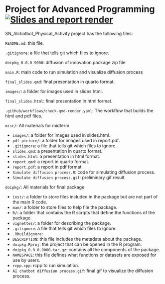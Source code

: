 # Project for Advanced Programming [![Slides and report render](../../actions/workflows/check-qmd-render.yaml/badge.svg)](../../actions/workflows/check-qmd-render.yaml)

SN_AIchatbot_Physical_Activity project has the following files:

`README.md`: this file.

`.gitignore`: a file that tells git which files to ignore.

`doipkg_0.0.0.9000`: diffusion of innovation package zip file

`main.R`: main code to run simulation and visualize diffusion process

`final_slides.qmd`: final presentation in quarto format.

`images/`: a folder for images used in slides.html.

`final_slides.html`: final presentation in html format.

`.github/workflows/check-qmd-render.yaml`: The workflow that builds the html and pdf files.

`misc/`: All materials for midterm 
- `images/`: a folder for images used in slides.html.
- `pdf picture/`: a folder for images used in report.pdf.
- `.gitignore`: a file that tells git which files to ignore.
- `slides.qmd`: a presentation in quarto format.
- `slides.html`: a presentation in html format.
- `report.qmd`: a report in quarto format.
- `report.pdf`: a report in pdf format.
- `Simulate diffusion process.R`: code for simulating diffusion process.
- `Simulate diffusion process.gif`: preliminary gif result.

`doipkg/`: All materials for final package
- `inst/`: a folder to store files included in the package but are not part of the main R code.
- `man/`: a folder to store files to help file the package.
- `R/`: a folder that contains the R scripts that define the functions of the package.
- `vignettes/`: a folder for describing the package.
- `.gitignore`: a file that tells git which files to ignore.
- `.Rbuildignore`: 
- `DESCRIPTION`: this file includes the metadata about the package.
- `doipkg.Rproj`: the project that can be opened in the R program.
- `doipkg_0.0.0.9000.tar.gz`: contains all the components of the package. 
- `NAMESPACE`: this file defines what functions or datasets are exposed for use by users.
- `rcpp.cpp`: rcpp to run simulation.
- `AI chatbot diffusion process.gif`: final gif to visualize the diffusion process.

